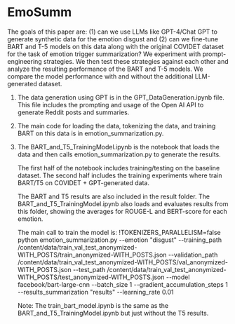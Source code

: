 # EmoSumm

The goals of this paper are: (1) can we use LLMs like GPT-4/Chat GPT to generate synthetic data for the emotion disgust and (2) can we fine-tune BART and T-5 models on this data along with the original COVIDET dataset for the task of emotion trigger summarization? We experiment with prompt-engineering strategies. We then test these strategies against each other and analyze the resulting performance of the BART and T-5 models. We compare the model performance with and without the additional LLM-generated dataset.

1. The data generation using GPT is in the GPT_DataGeneration.ipynb file. This file includes the prompting and usage of the Open AI API to generate Reddit posts and summaries.
2. The main code for loading the data, tokenizing the data, and training BART on this data is in emotion_summarization.py. 
3. The BART_and_T5_TrainingModel.ipynb is the notebook that loads the data and then calls emotion_summarization.py to generate the results.

   The first half of the notebook includes training/testing on the baseline dataset. The second half includes the training experiments where train BART/T5 on COVIDET + GPT-generated data.

   The BART and T5 results are also included in the result folder. The BART_and_T5_TrainingModel.ipynb also loads and evaluates results from this folder, showing the averages for ROUGE-L and BERT-score for each emotion. 

   The main call to train the model is:
   !TOKENIZERS_PARALLELISM=false python emotion_summarization.py --emotion "disgust" --training_path /content/data/train_val_test_anonymized-WITH_POSTS/train_anonymized-WITH_POSTS.json --validation_path /content/data/train_val_test_anonymized-WITH_POSTS/val_anonymized-WITH_POSTS.json --test_path /content/data/train_val_test_anonymized-WITH_POSTS/test_anonymized-WITH_POSTS.json --model facebook/bart-large-cnn --batch_size 1 --gradient_accumulation_steps 1 --results_summarization "results" --learning_rate 0.01

   
   Note: The train_bart_model.ipynb is the same as the BART_and_T5_TrainingModel.ipynb but just without the T5 results.
